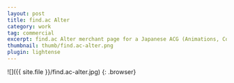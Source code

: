 ```yaml
---
layout: post
title: find.ac Alter
category: work
tag: commercial
excerpt: find.ac Alter merchant page for a Japanese ACG (Animations, Comics and Games) community
thumbnail: thumb/find.ac-alter.png
plugin: lightense
---
```


![]({{ site.file }}/find.ac-alter.jpg)
{: .browser}
